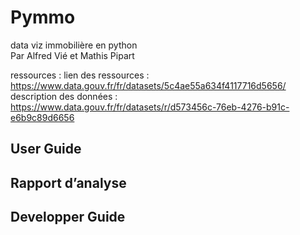 # Pymmo
data viz immobilière en python  
Par Alfred Vié et Mathis Pipart  

ressources : lien des ressources : https://www.data.gouv.fr/fr/datasets/5c4ae55a634f4117716d5656/  
description des données : https://www.data.gouv.fr/fr/datasets/r/d573456c-76eb-4276-b91c-e6b9c89d6656  

## User Guide

## Rapport d’analyse

## Developper Guide